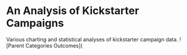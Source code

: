 # An Analysis of Kickstarter Campaigns
Various charting and statistical analyses of kickstarter campaign data.
![Parent Categories Outcomes](
